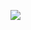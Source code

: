 ![](https://lh3.googleusercontent.com/pw/AP1GczN-Am8FLV5J1YK-jsVEphTAy--iuADfQENLkunbDIH6ASEdXZYQZdLJ7Rlc8-HxL5FV1cHYo_7HGoXj9upjcXU3wRliOY7SxS-qmvavr2_klhfNa20cWiJpRppmGyL1tOx-8IrQ5f4lhz9nW4g4JaJk=w671-h923-s-no-gm?authuser=0)